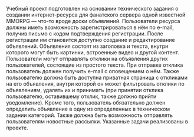  Учебный проект подготовлен на основании технического задания о создании интернет-ресурса для фанатского сервера одной известной MMORPG — что-то вроде доски объявлений.
 Пользователи ресурса должны иметь возможность зарегистрироваться в нём по e-mail, получив письмо с кодом подтверждения регистрации. После регистрации им становится доступно создание и редактирование объявлений.
  Объявления состоят из заголовка и текста, внутри которого могут быть картинки, встроенные видео и другой контент.
  Пользователи могут отправлять отклики на объявления других пользователей, состоящие из простого текста. При отправке отклика пользователь должен получить e-mail с оповещением о нём.
  Также пользователю должна быть доступна приватная страница с откликами на его объявления, внутри которой он может фильтровать отклики по объявлениям, удалять их и принимать (при принятии отклика пользователю, оставившему отклик, также должно прийти уведомление).
  Кроме того, пользователь обязательно должен определить объявление в одну из определенных в техническом задании категорий.
  Также должна быть возможность отправлять пользователям новостные рассылки.
  Указанные задачи реализованы в проекте.
